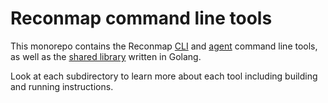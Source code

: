 # Reconmap command line tools

This monorepo contains the Reconmap [CLI](cli) and [agent](agent) command line tools, as well as the [shared library](shared-lib) written in Golang.

Look at each subdirectory to learn more about each tool including building and running instructions.
